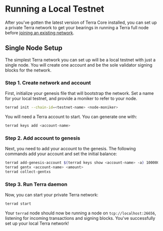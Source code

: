 # Running a Local Testnet

After you've gotten the latest version of Terra Core installed, you can set up a private Terra network to get your bearings in running a Terra full node before [joining an existing network]().

## Single Node Setup

The simplest Terra network you can set up will be a local testnet with just a single node. You will create one account and be the sole validator signing blocks for the network.

### Step 1. Create network and account

First, initialize your genesis file that will bootstrap the network. Set a name for your local testnet, and provide a moniker to refer to your node.

```bash
terrad init --chain-id=<testnet-name> <node-moniker>
```

You will need a Terra account to start. You can generate one with:

```bash
terrad keys add <account-name>
```

### Step 2. Add account to genesis

Next, you need to add your account to the genesis. The following commands add your account and set the initial balance:

```bash
terrad add-genesis-account $(terrad keys show <account-name> -a) 100000000uluna,1000usd
terrad gentx <account-name> <amount>
terrad collect-gentxs
```

### Step 3. Run Terra daemon

Now, you can start your private Terra network:

```bash
terrad start
```

Your `terrad` node should now be running a node on `tcp://localhost:26656`, listening for incoming transactions and signing blocks. You've successfully set up your local Terra network!
